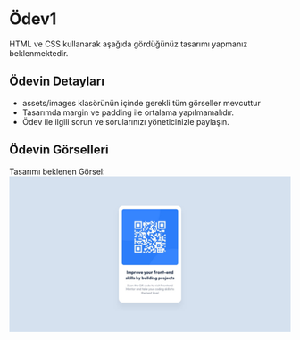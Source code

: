 # Ödev1
HTML ve CSS kullanarak aşağıda gördüğünüz tasarımı yapmanız beklenmektedir.

## Ödevin Detayları
- assets/images klasörünün içinde gerekli tüm görseller mevcuttur
- Tasarımda margin ve padding ile ortalama yapılmamalıdır.
- Ödev ile ilgili sorun ve sorularınızı yöneticinizle paylaşın.

## Ödevin Görselleri

Tasarımı beklenen Görsel:
![Beklenen Görsel](./assets/Ula%C5%9F%C4%B1lmas%C4%B1%20gereken.jpg)